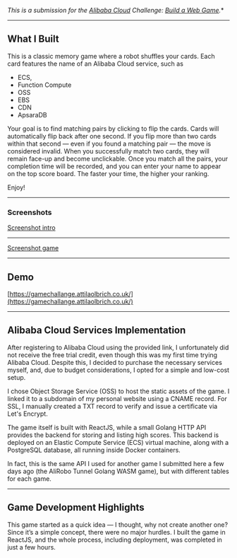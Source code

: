 *This is a submission for the [Alibaba Cloud](https://int.alibabacloud.com/m/1000402443/) Challenge: [Build a Web Game](https://dev.to/challenges/alibaba).**

---

## What I Built
This is a classic memory game where a robot shuffles your cards. Each card features the name of an Alibaba Cloud service, such as 
- ECS,
- Function Compute
- OSS
- EBS
- CDN
- ApsaraDB

Your goal is to find matching pairs by clicking to flip the cards.
Cards will automatically flip back after one second. If you flip more than two cards within that second — even if you found a matching pair
— the move is considered invalid. When you successfully match two cards, they will remain face-up and become unclickable. Once you match all the pairs, your completion time will be recorded, and you can enter your name to appear on the top score board. The faster your time, the higher your ranking. 

Enjoy!

---

### Screenshots 

[Screenshot intro](https://raw.githubusercontent.com/olbrichattila/alimemo/refs/heads/main/screenshots/intro.png)

---

[Screenshot game](https://raw.githubusercontent.com/olbrichattila/alimemo/refs/heads/main/screenshots/game.png)


---

## Demo
[https://gamechallange.attilaolbrich.co.uk/](https://gamechallange.attilaolbrich.co.uk/)

---

## Alibaba Cloud Services Implementation

After registering to Alibaba Cloud using the provided link, I unfortunately did not receive the free trial credit, even though this was my first time trying Alibaba Cloud. Despite this, I decided to purchase the necessary services myself, and, due to budget considerations, I opted for a simple and low-cost setup.

I chose Object Storage Service (OSS) to host the static assets of the game. I linked it to a subdomain of my personal website using a CNAME record. For SSL, I manually created a TXT record to verify and issue a certificate via Let's Encrypt.

The game itself is built with ReactJS, while a small Golang HTTP API provides the backend for storing and listing high scores. This backend is deployed on an Elastic Compute Service (ECS) virtual machine, along with a PostgreSQL database, all running inside Docker containers.

In fact, this is the same API I used for another game I submitted here a few days ago (the AliRobo Tunnel Golang WASM game), but with different tables for each game.

---


## Game Development Highlights

This game started as a quick idea — I thought, why not create another one?
Since it’s a simple concept, there were no major hurdles. I built the game in ReactJS, and the whole process, including deployment, was completed in just a few hours.